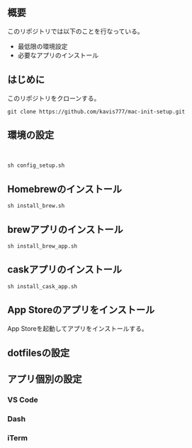 ## 概要

このリポジトリでは以下のことを行なっている。
* 最低限の環境設定
* 必要なアプリのインストール

## はじめに

このリポジトリをクローンする。

```
git clone https://github.com/kavis777/mac-init-setup.git
```


## 環境の設定
 
```
sh config_setup.sh
```


## Homebrewのインストール

```
sh install_brew.sh
```

## brewアプリのインストール

```
sh install_brew_app.sh
```


## caskアプリのインストール

```
sh install_cask_app.sh
```

## App Storeのアプリをインストール

App Storeを起動してアプリをインストールする。

## dotfilesの設定


## アプリ個別の設定

### VS Code

### Dash

### iTerm
